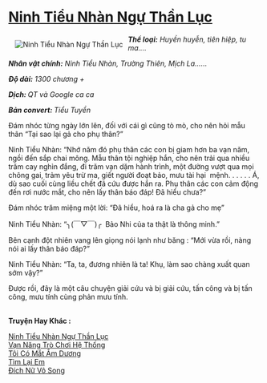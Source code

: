 <a href="https://utruyen.com/truyen/ninh-tieu-nhan-ngu-than-luc/17366/" title="Ninh Tiểu Nhàn Ngự Thần Lục"><h1>Ninh Tiểu Nhàn Ngự Thần Lục</h1></a><div style="display:table"><img align="right" style="float: left; padding: 10px;" src="https://utruyen.com/images/story/200x260/ninh-tieu-nhan-ngu-than-luc.jpg" alt="Ninh Tiểu Nhàn Ngự Thần Lục"><b><i>Thể loại:</i></b><i> Huyền huyễn, tiên hiệp, tu ma….</i><p></p><i></i><b><i>Nhân vật chính:</i></b><i> Ninh Tiểu Nhàn, Trường Thiên, Mịch La……</i><p></p><i></i><b><i>Độ dài:</i></b><i> 1300 chương +</i><p></p><i></i><b><i>Dịch: </i></b><i>QT và Google ca ca</i><p></p><i></i><b><i>Bản convert: </i></b><i>Tiểu Tuyền<p></p></i><p></p>Đám nhóc từng ngày lớn lên, đối với cái gì cũng tò mò, cho nên hỏi mẫu thân “Tại sao lại gả cho phụ thân?”<p></p>Ninh Tiểu Nhàn: “Nhớ năm đó phụ thân các con bị giam hơn ba vạn năm, ngồi đến sắp chai mông. Mẫu thân tội nghiệp hắn, cho nên trải qua nhiều trăm cay nghìn đắng, đi trăm vạn dặm hành trình, một đường vượt qua mọi chông gai, trảm yêu trừ ma, giết người đoạt bảo, mưu tài hại  mệnh. . . . . . Á, dù sao cuối cùng liều chết đã cứu được hắn ra. Phụ thân các con cảm động đến rơi nước mắt, cho nên lấy thân báo đáp! Đã hiểu chưa?”<p></p>Đám nhóc trăm miệng một lời: “Đã hiểu, hoá ra là cha gả cho mẹ”<p></p>Ninh Tiểu Nhàn: “╮(￣▽￣)╭  Bảo Nhi của ta thật là thông minh.”<p></p>Bên cạnh đột nhiên vang lên giọng nói lạnh như băng : “Mới vừa rồi, nàng nói ai lấy thân báo đáp?”<p></p>Ninh Tiểu Nhàn: “Ta, ta, đương nhiên là ta! Khụ, làm sao chàng xuất quan sớm vậy?”<p></p>Được rồi, đây là một câu chuyện giải cứu và bị giải cứu, tấn công và bị tấn công, mưu tính cùng phản mưu tính.</div><p><br><b>Truyện Hay Khác :</b></p><a href="https://utruyen.com/truyen/ninh-tieu-nhan-ngu-than-luc/17366/" alt="Ninh Tiểu Nhàn Ngự Thần Lục">Ninh Tiểu Nhàn Ngự Thần Lục</a><br/><a href="https://utruyen.com/truyen/van-nang-tro-choi-he-thong/19274/" alt="Vạn Năng Trò Chơi Hệ Thống">Vạn Năng Trò Chơi Hệ Thống</a><br/><a href="https://github.com/quanluxury/ngontinh_top100/tree/master/19019" alt="Tôi Có Mắt Âm Dương">Tôi Có Mắt Âm Dương</a><br/><a href="https://github.com/quanluxury/ngontinh_top100/tree/master/19386" alt="Tìm Lại Em">Tìm Lại Em</a><br/><a href="https://images.google.td/url?q=https%3A%2F%2Futruyen.com%2Ftruyen%2Fdich-nu-vo-song%2F17140%2F" alt="Đích Nữ Vô Song">Đích Nữ Vô Song</a><br/>